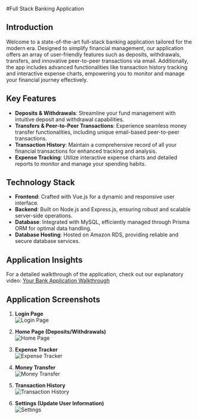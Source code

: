 #Full Stack Banking Application

## Introduction
Welcome to  a state-of-the-art full-stack banking application tailored for the modern era. Designed to simplify financial management, our application offers an array of user-friendly features such as deposits, withdrawals, transfers, and innovative peer-to-peer transactions via email. Additionally, the app includes advanced functionalities like transaction history tracking and interactive expense charts, empowering you to monitor and manage your financial journey effectively.

## Key Features
- **Deposits & Withdrawals**: Streamline your fund management with intuitive deposit and withdrawal capabilities.
- **Transfers & Peer-to-Peer Transactions**: Experience seamless money transfer functionalities, including unique email-based peer-to-peer transactions.
- **Transaction History**: Maintain a comprehensive record of all your financial transactions for enhanced tracking and analysis.
- **Expense Tracking**: Utilize interactive expense charts and detailed reports to monitor and manage your spending habits.

## Technology Stack
- **Frontend**: Crafted with Vue.js for a dynamic and responsive user interface.
- **Backend**: Built on Node.js and Express.js, ensuring robust and scalable server-side operations.
- **Database**: Integrated with MySQL, efficiently managed through Prisma ORM for optimal data handling.
- **Database Hosting**: Hosted on Amazon RDS, providing reliable and secure database services.

## Application Insights
For a detailed walkthrough of the application, check out our explanatory video: [Your Bank Application Walkthrough](https://youtu.be/amQLI9vewKU)

## Application Screenshots
1. **Login Page**  
   ![Login Page](https://github.com/VishvShah98/Banking_Application/assets/70076769/9e340553-e9bb-4b15-b1ea-e47ae6ef8ece)

2. **Home Page (Deposits/Withdrawals)**  
   ![Home Page](https://github.com/VishvShah98/Banking_Application/assets/70076769/46cd7df2-77dc-4210-b302-694d10fbaf85)

3. **Expense Tracker**  
   ![Expense Tracker](https://github.com/VishvShah98/Banking_Application/assets/70076769/066d6aa7-e294-4955-b2f9-aa7d4ac22c1a)

4. **Money Transfer**  
   ![Money Transfer](https://github.com/VishvShah98/Banking_Application/assets/70076769/96a9c5d9-7d50-41c8-9fb6-9802ea1c967e)

5. **Transaction History**  
   ![Transaction History](https://github.com/VishvShah98/Banking_Application/assets/70076769/e2146ba0-32f2-4ebd-b380-03e654101816)

6. **Settings (Update User Information)**  
   ![Settings](https://github.com/VishvShah98/Banking_Application/assets/70076769/64e3ed40-62ff-4a40-aafd-441cbc2940d0)




